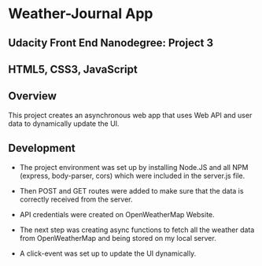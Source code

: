 # Weather-Journal App

## Udacity Front End Nanodegree: Project 3

## HTML5, CSS3, JavaScript

## Overview

This project creates an asynchronous web app that uses Web API and user data to dynamically update the UI. 

## Development

- The project environment was set up by installing Node.JS and all NPM (express, body-parser, cors) which were included in the server.js file.

- Then POST and GET routes were added to make sure that the data is correctly received from the server.

- API credentials were created on OpenWeatherMap Website.

- The next step was creating async functions to fetch all the weather data from OpenWeatherMap and being stored on my local server.

- A click-event was set up to update the UI dynamically.

